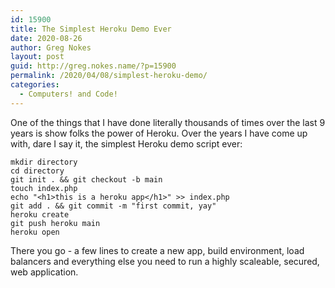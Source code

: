 ```yaml
---
id: 15900
title: The Simplest Heroku Demo Ever
date: 2020-08-26
author: Greg Nokes
layout: post
guid: http://greg.nokes.name/?p=15900
permalink: /2020/04/08/simplest-heroku-demo/
categories:
  - Computers! and Code!
---
```

One of the things that I have done literally thousands of times over the last 9 years is show folks the power of Heroku. Over the years I have come up with, dare I say it, the simplest Heroku demo script ever:

```
mkdir directory
cd directory
git init . && git checkout -b main
touch index.php
echo "<h1>this is a heroku app</h1>" >> index.php
git add . && git commit -m "first commit, yay"
heroku create
git push heroku main
heroku open
```

There you go - a few lines to create a new app, build environment, load balancers and everything else you need to run a highly scaleable, secured, web application.